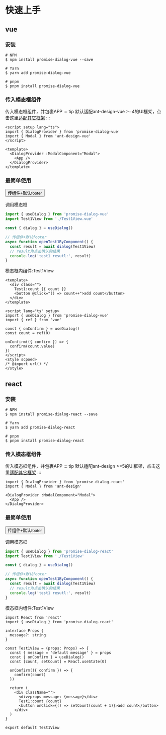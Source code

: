 
# 快速上手

## vue

### 安装
```shell
# NPM
$ npm install promise-dialog-vue --save

# Yarn
$ yarn add promise-dialog-vue

# pnpm
$ pnpm install promise-dialog-vue
```
### 传入模态框组件
传入模态框组件，并包裹APP
::: tip
默认适配ant-design-vue >=4的UI框架，点击这里[适配其它框架](/vue/use/setup)
:::
```vue 
<script setup lang="ts">
import { DialogProvider } from 'promise-dialog-vue'
import { Modal } from 'ant-design-vue'
</script>

<template>
  <DialogProvider :ModalComponent="Modal">
    <App />
  </DialogProvider>
</template>
```
### 最简单使用
<DialogProvider :ModalComponent="Modal">
   <Button @click="openTest1ByComponent">传组件+默认footer</Button>
</DialogProvider>

调用模态框
```ts
import { useDialog } from 'promise-dialog-vue'
import Test1View from './Test1View.vue'

const { dialog } = useDialog()

// 传组件+默认footer
async function openTest1ByComponent() {
  const result = await dialog(Test1View)
  // result为点击确认的结果
  console.log('test1 resutl:', result)
}
```
模态框内组件:Test1View
```vue
<template>
  <div class="">
    Test1:count {{ count }}
    <button @click="() => count++">add count</button>
  </div>
</template>

<script lang="ts" setup>
import { useDialog } from 'promise-dialog-vue'
import { ref } from 'vue'

const { onConfirm } = useDialog()
const count = ref(0)

onConfirm(({ confirm }) => {
  confirm(count.value)
})
</script>
<style scpoed>
/* @import url() */
</style>
```

## react

### 安装
```shell
# NPM
$ npm install promise-dialog-react --save

# Yarn
$ yarn add promise-dialog-react

# pnpm
$ pnpm install promise-dialog-react
```
### 传入模态框组件
传入模态框组件，并包裹APP
::: tip
默认适配ant-design >=5的UI框架，点击这里[适配其它框架](/vue/use/setup)
:::
```tsx 
import { DialogProvider } from 'promise-dialog-react'
import { Modal } from 'ant-design'

<DialogProvider :ModalComponent="Modal">
  <App />
</DialogProvider>
```
### 最简单使用
<DialogProvider :ModalComponent="Modal">
   <Button @click="openTest1ByComponent">传组件+默认footer</Button>
</DialogProvider>

调用模态框
```ts
import { useDialog } from 'promise-dialog-react'
import Test1View from './Test1View'

const { dialog } = useDialog()

// 传组件+默认footer
async function openTest1ByComponent() {
  const result = await dialog(Test1View)
  // result为点击确认的结果
  console.log('test1 resutl:', result)
}
```
模态框内组件:Test1View
```tsx
import React from 'react'
import { useDialog } from 'promise-dialog-react'

interface Props {
  message?: string
}

const Test1View = (props: Props) => {
  const { message = 'default message' } = props
  const { onConfirm } = useDialog()
  const [count, setCount] = React.useState(0)

  onConfirm(({ confirm }) => {
    confirm(count)
  })

  return (
    <div className="">
      <div>props message: {message}</div>
      Test1:count {count}
      <button onClick={() => setCount(count + 1)}>add count</button>
    </div>
  )
}

export default Test1View
```

<script setup>
import { createVNode } from 'vue'
import { Modal,Tabs,TabPane,Button } from 'ant-design-vue'
import { DialogProvider } from 'promise-dialog-vue'
import Demo1View from '../../src/views/Demo1View.vue'
import Test1View from '../../src/views/Test1View.vue'
import Test2View from '../../src/views/Test2View.vue'
import { useDialog } from 'promise-dialog-vue'

const { dialog } = useDialog()
async function openTest1ByComponent() {
  const result = await dialog(Test1View)
  console.log('test1 resutl:', result)
}
async function openTest1ByVnode() {
  const result = await dialog(createVNode(Test1View))
  console.log('test1 resutl:', result)
}
async function openTest2ByComponentWithDialogify() {
  const result = await dialog(Test2View)
  console.log('test1 resut2:', result)
}

async function openTest2ByComponentWithDIYFooter() {
  const result = await dialog(Test2View, {}, { footer: null })
  console.log('test1 resut2:', result)
}
</script>

